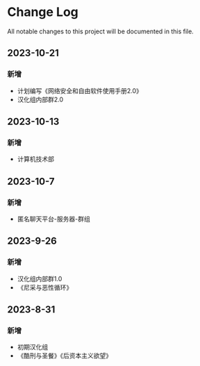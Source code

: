 # Change Log
All notable changes to this project will be documented in this file.
## 2023-10-21
### 新增
- 计划编写《网络安全和自由软件使用手册2.0》
- 汉化组内部群2.0
## 2023-10-13
### 新增
- 计算机技术部
## 2023-10-7
### 新增
- 匿名聊天平台-服务器-群组
## 2023-9-26
### 新增
- 汉化组内部群1.0
- 《尼采与恶性循环》
## 2023-8-31
### 新增
- 初期汉化组
- 《酷刑与圣餐》《后资本主义欲望》
